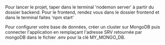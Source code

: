 Pour lancer le projet, taper dans le terminal 'nodemon server' à partir du dossier backend. Pour le frontend, rendez vous dans le dossier frontend et dans le terminal faites 'npm start'

Pour configurer votre base de données, créer un cluster sur MongoDB puis connecter l'application en remplaçant l'adresse SRV retournée par mongoDB dans le fichier .env pour la clé MY_MONGO_DB.
